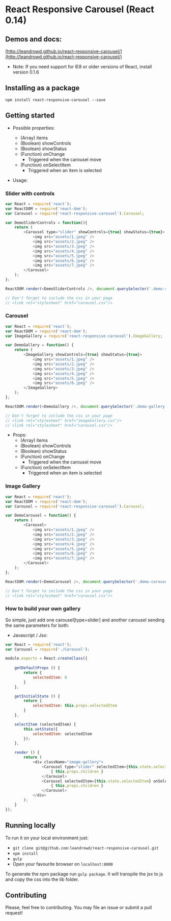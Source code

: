 # React Responsive Carousel (React 0.14)

## Demos and docs:
[http://leandrowd.github.io/react-responsive-carousel/](http://leandrowd.github.io/react-responsive-carousel/)

* Note: If you need support for IE8 or older versions of React, install version 0.1.6

## Installing as a package
`npm install react-responsive-carousel --save`

## Getting started
- Possible properties: 
	- (Array) items
	- (Boolean) showControls
	- (Boolean) showStatus
	- (Function) onChange
		- Triggered when the carousel move
	- (Function) onSelectItem
		- Triggered when an item is selected

- Usage: 

### Slider with controls

```javascript
var React = require('react');
var ReactDOM = require('react-dom');
var Carousel = require('react-responsive-carousel').Carousel;

var DemoSliderControls = function(){
	return (
		<Carousel type="slider" showControls={true} showStatus={true}>
			<img src="assets/1.jpeg" />
			<img src="assets/2.jpeg" />
			<img src="assets/3.jpeg" />
			<img src="assets/4.jpeg" />
			<img src="assets/5.jpeg" />
			<img src="assets/6.jpeg" />
			<img src="assets/7.jpeg" />
		</Carousel>
	);
};

ReactDOM.render(<DemoSliderControls />, document.querySelector('.demo-slider-controls'));

// Don't forget to include the css in your page 
// <link rel="stylesheet" href="carousel.css"/>
```



### Carousel

```javascript
var React = require('react');
var ReactDOM = require('react-dom');
var ImageGallery = require('react-responsive-carousel').ImageGallery;

var DemoGallery = function() {
	return (
		<ImageGallery showControls={true} showStatus={true}>
			<img src="assets/1.jpeg" />
			<img src="assets/2.jpeg" />
			<img src="assets/3.jpeg" />
			<img src="assets/4.jpeg" />
			<img src="assets/5.jpeg" />
			<img src="assets/6.jpeg" />
		</ImageGallery>
	);
};

ReactDOM.render(<DemoGallery />, document.querySelector('.demo-gallery'));

// Don't forget to include the css in your page
// <link rel="stylesheet" href="imageGallery.css"/>
// <link rel="stylesheet" href="carousel.css"/>
```

- Props: 
	- (Array) items
	- (Boolean) showControls
	- (Boolean) showStatus
	- (Function) onChange
		- Triggered when the carousel move
	- (Function) onSelectItem
		- Triggered when an item is selected


### Image Gallery

```javascript
var React = require('react');
var ReactDOM = require('react-dom');
var Carousel = require('react-responsive-carousel').Carousel;

var DemoCarousel = function() {
	return (
		<Carousel>
			<img src="assets/1.jpeg" />
			<img src="assets/2.jpeg" />
			<img src="assets/3.jpeg" />
			<img src="assets/4.jpeg" />
			<img src="assets/5.jpeg" />
			<img src="assets/6.jpeg" />
			<img src="assets/7.jpeg" />
		</Carousel>
	);
};

ReactDOM.render(<DemoCarousel />, document.querySelector('.demo-carousel'));

// Don't forget to include the css in your page
// <link rel="stylesheet" href="carousel.css"/>
```

### How to build your own gallery

So simple, just add one carousel[type=slider] and another carousel sending the same parameters for both:

- Javascript / Jsx:

```javascript
var React = require('react');
var Carousel = require('./Carousel');

module.exports = React.createClass({
	
	getDefaultProps () {
		return {
			selectedItem: 0
		}
	},

	getInitialState () {
		return {
			selectedItem: this.props.selectedItem
		}
	},

	selectItem (selectedItem) {
		this.setState({
			selectedItem: selectedItem
		});
	},

	render () {
		return (
			<div className="image-gallery">
				<Carousel type="slider" selectedItem={this.state.selectedItem} showControls={this.props.showControls} showStatus={this.props.showStatus} onChange={this.selectItem} onSelectItem={ this.selectItem }>
					{ this.props.children }
				</Carousel>
				<Carousel selectedItem={this.state.selectedItem} onSelectItem={ this.selectItem }>
					{ this.props.children }
				</Carousel>
			</div>
		);
	}
});
```

## Running locally
To run it on your local environment just: 

- `git clone git@github.com:leandrowd/react-responsive-carousel.git`
- `npm install`
- `gulp`
- Open your favourite browser on `localhost:8000`

To generate the npm package run `gulp package`. It will transpile the jsx to js and copy the css into the lib folder.

## Contributing
Please, feel free to contributing. You may file an issue or submit a pull request!
